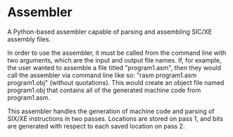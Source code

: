 # Assembler
A Python-based assembler capable of parsing and assembling SIC/XE assembly files.


In order to use the assembler, it must be called from the command line with two arguments, which
are the input and output file names. If, for example, the user wanted to assemble a file titled "program1.asm",
then they would call the assembler via command line like so: "rasm program1.asm program1.obj" (without quotations).
This would create an object file named program1.obj that contains all of the generated machine code from program1.asm.


This assembler handles the generation of machine code and parsing of SIX/XE instructions in two passes. Locations are
stored on pass 1, and bits are generated with respect to each saved location on pass 2.
